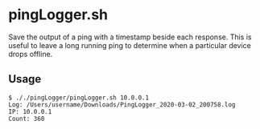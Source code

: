 # pingLogger.sh
Save the output of a ping with a timestamp beside each response. This is useful to leave a long running ping to determine when a particular device drops offline.

## Usage
```console
$ ././pingLogger/pingLogger.sh 10.0.0.1
Log: /Users/username/Downloads/PingLogger_2020-03-02_200758.log
IP: 10.0.0.1
Count: 360
```